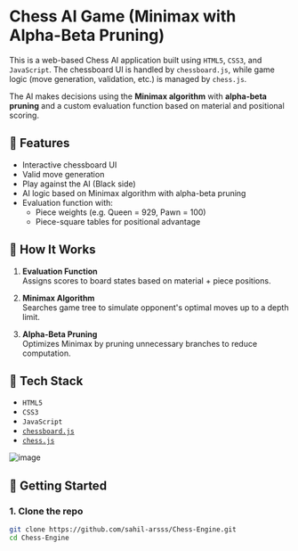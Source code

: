 # Chess AI Game (Minimax with Alpha-Beta Pruning)

This is a web-based Chess AI application built using `HTML5`, `CSS3`, and `JavaScript`. The chessboard UI is handled by `chessboard.js`, while game logic (move generation, validation, etc.) is managed by `chess.js`.

The AI makes decisions using the **Minimax algorithm** with **alpha-beta pruning** and a custom evaluation function based on material and positional scoring.

## 🌟 Features

- Interactive chessboard UI
- Valid move generation
- Play against the AI (Black side)
- AI logic based on Minimax algorithm with alpha-beta pruning
- Evaluation function with:
  - Piece weights (e.g. Queen = 929, Pawn = 100)
  - Piece-square tables for positional advantage

## 🧠 How It Works

1. **Evaluation Function**  
   Assigns scores to board states based on material + piece positions.

2. **Minimax Algorithm**  
   Searches game tree to simulate opponent's optimal moves up to a depth limit.

3. **Alpha-Beta Pruning**  
   Optimizes Minimax by pruning unnecessary branches to reduce computation.

## 🧱 Tech Stack

- `HTML5`
- `CSS3`
- `JavaScript`
- [`chessboard.js`](https://chessboardjs.com/)
- [`chess.js`](https://github.com/jhlywa/chess.js)

![image](https://github.com/user-attachments/assets/a7f8456c-3735-4610-a789-1d9278bb8c36)


## 🚀 Getting Started

### 1. Clone the repo

```bash
git clone https://github.com/sahil-arsss/Chess-Engine.git
cd Chess-Engine
